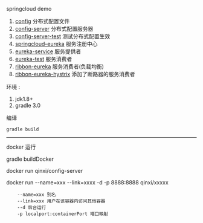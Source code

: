 springcloud demo


1. [config](./config) 分布式配置文件
2. [config-server](./config-server) 分布式配置服务器
3. [config-server-test](./config-server-test) 测试分布式配置生效
4. [springcloud-eureka](./springcloud-eureka) 服务注册中心
5. [eureka-service](./eureka-service) 服务提供者
6. [eureka-test](./eureka-test) 服务消费者
6. [ribbon-eureka](./ribbon-eureka) 服务消费者(负载均衡)
7. [ribbon-eureka-hystrix](./ribbon-eureka-hystrix) 添加了断路器的服务消费者

环境 :

1. jdk1.8+
2. gradle 3.0

编译 

    gradle build 
    
----    

docker 运行 

gradle buildDocker

docker run qinxi/config-server


docker run --name=xxx --link=xxxx -d -p 8888:8888 qinxi/xxxxx


```
    --name=xxx 别名
    --link=xxx 用户在该容器内访问其他容器
    --d 后台运行
    -p localport:containerPort 端口映射

```


